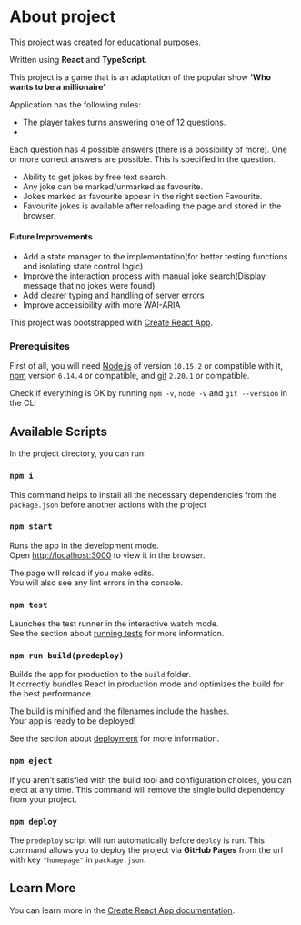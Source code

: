 # About project
This project was created for educational purposes.

Written using **React** and **TypeScript**.


This project is a game that is an adaptation of the popular show **'Who wants to be a millionaire'**

Application has the following rules:
- The player takes turns answering one of 12 questions.
-
Each question has 4 possible answers (there is a possibility of more). One or more correct answers are possible. This is specified in the question.
- Ability to get jokes by free text search.
- Any joke can be marked/unmarked as favourite.
- Jokes marked as favourite appear in the right section Favourite.
- Favourite jokes is available after reloading the page and stored in the browser.

#### Future Improvements

* Add a state manager to the implementation(for better testing functions and isolating state control logic)
* Improve the interaction process with manual joke search(Display message that no jokes were found)
* Add clearer typing and handling of server errors
* Improve accessibility with more WAI-ARIA

This project was bootstrapped with [Create React App](https://github.com/facebook/create-react-app).

### Prerequisites

First of all, you will need [Node.js](https://nodejs.org) of version `10.15.2` or compatible with it, [npm](https://www.npmjs.com/) version `6.14.4` or compatible, and [git](https://git-scm.com/downloads) `2.20.1` or compatible.

Check if everything is OK by running `npm -v`, `node -v` and `git --version` in the CLI

## Available Scripts

In the project directory, you can run:

### `npm i`
This command helps to install all the necessary dependencies from the `package.json` before another actions with the project

### `npm start`

Runs the app in the development mode.<br />
Open [http://localhost:3000](http://localhost:3000) to view it in the browser.

The page will reload if you make edits.<br />
You will also see any lint errors in the console.

### `npm test`

Launches the test runner in the interactive watch mode.<br />
See the section about [running tests](https://facebook.github.io/create-react-app/docs/running-tests) for more information.

### `npm run build(predeploy)`

Builds the app for production to the `build` folder.<br />
It correctly bundles React in production mode and optimizes the build for the best performance.

The build is minified and the filenames include the hashes.<br />
Your app is ready to be deployed!

See the section about [deployment](https://facebook.github.io/create-react-app/docs/deployment) for more information.

### `npm eject`

If you aren’t satisfied with the build tool and configuration choices, you can eject at any time. This command will remove the single build dependency from your project.

### `npm deploy`

The `predeploy` script will run automatically before `deploy` is run.
This command allows you to deploy the project via **GitHub Pages** from the url with key `"homepage"` in `package.json`.

## Learn More

You can learn more in the [Create React App documentation](https://facebook.github.io/create-react-app/docs/getting-started).
